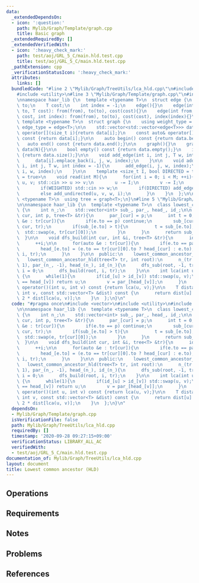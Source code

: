 ```yaml
---
data:
  _extendedDependsOn:
  - icon: ':question:'
    path: Mylib/Graph/Template/graph.cpp
    title: Basic graph
  _extendedRequiredBy: []
  _extendedVerifiedWith:
  - icon: ':heavy_check_mark:'
    path: test/aoj/GRL_5_C/main.hld.test.cpp
    title: test/aoj/GRL_5_C/main.hld.test.cpp
  _pathExtension: cpp
  _verificationStatusIcon: ':heavy_check_mark:'
  attributes:
    links: []
  bundledCode: "#line 2 \"Mylib/Graph/TreeUtils/lca_hld.cpp\"\n#include <vector>\n\
    #include <utility>\n#line 3 \"Mylib/Graph/Template/graph.cpp\"\n#include <iostream>\n\
    \nnamespace haar_lib {\n  template <typename T>\n  struct edge {\n    int from,\
    \ to;\n    T cost;\n    int index = -1;\n    edge(){}\n    edge(int from, int\
    \ to, T cost): from(from), to(to), cost(cost){}\n    edge(int from, int to, T\
    \ cost, int index): from(from), to(to), cost(cost), index(index){}\n  };\n\n \
    \ template <typename T>\n  struct graph {\n    using weight_type = T;\n    using\
    \ edge_type = edge<T>;\n\n    std::vector<std::vector<edge<T>>> data;\n\n    auto&\
    \ operator[](size_t i){return data[i];}\n    const auto& operator[](size_t i)\
    \ const {return data[i];}\n\n    auto begin() const {return data.begin();}\n \
    \   auto end() const {return data.end();}\n\n    graph(){}\n    graph(int N):\
    \ data(N){}\n\n    bool empty() const {return data.empty();}\n    int size() const\
    \ {return data.size();}\n\n    void add_edge(int i, int j, T w, int index = -1){\n\
    \      data[i].emplace_back(i, j, w, index);\n    }\n\n    void add_undirected(int\
    \ i, int j, T w, int index = -1){\n      add_edge(i, j, w, index);\n      add_edge(j,\
    \ i, w, index);\n    }\n\n    template <size_t I, bool DIRECTED = true, bool WEIGHTED\
    \ = true>\n    void read(int M){\n      for(int i = 0; i < M; ++i){\n        int\
    \ u, v; std::cin >> u >> v;\n        u -= I;\n        v -= I;\n        T w = 1;\n\
    \        if(WEIGHTED) std::cin >> w;\n        if(DIRECTED) add_edge(u, v, w, i);\n\
    \        else add_undirected(u, v, w, i);\n      }\n    }\n  };\n\n  template\
    \ <typename T>\n  using tree = graph<T>;\n}\n#line 5 \"Mylib/Graph/TreeUtils/lca_hld.cpp\"\
    \n\nnamespace haar_lib {\n  template <typename T>\n  class lowest_common_ancestor_hld\
    \ {\n    int n_;\n    std::vector<int> sub_, par_, head_, id_;\n\n    int dfs_sub(int\
    \ cur, int p, tree<T> &tr){\n      par_[cur] = p;\n      int t = 0;\n      for(auto\
    \ &e : tr[cur]){\n        if(e.to == p) continue;\n        sub_[cur] += dfs_sub(e.to,\
    \ cur, tr);\n        if(sub_[e.to] > t){\n          t = sub_[e.to];\n        \
    \  std::swap(e, tr[cur][0]);\n        }\n      }\n      return sub_[cur];\n  \
    \  }\n\n    void dfs_build(int cur, int &i, tree<T> &tr){\n      id_[cur] = i;\n\
    \      ++i;\n\n      for(auto &e : tr[cur]){\n        if(e.to == par_[cur]) continue;\n\
    \        head_[e.to] = (e.to == tr[cur][0].to ? head_[cur] : e.to);\n        dfs_build(e.to,\
    \ i, tr);\n      }\n    }\n\n  public:\n    lowest_common_ancestor_hld(){}\n \
    \   lowest_common_ancestor_hld(tree<T> tr, int root):\n      n_(tr.size()), sub_(n_,\
    \ 1), par_(n_, -1), head_(n_), id_(n_){\n      dfs_sub(root, -1, tr);\n      int\
    \ i = 0;\n      dfs_build(root, i, tr);\n    }\n\n    int lca(int u, int v) const\
    \ {\n      while(1){\n        if(id_[u] > id_[v]) std::swap(u, v);\n        if(head_[u]\
    \ == head_[v]) return u;\n        v = par_[head_[v]];\n      }\n    }\n\n    int\
    \ operator()(int u, int v) const {return lca(u, v);}\n\n    T distance(int u,\
    \ int v, const std::vector<T> &dist) const {\n      return dist[u] + dist[v] -\
    \ 2 * dist[lca(u, v)];\n    }\n  };\n}\n"
  code: "#pragma once\n#include <vector>\n#include <utility>\n#include \"Mylib/Graph/Template/graph.cpp\"\
    \n\nnamespace haar_lib {\n  template <typename T>\n  class lowest_common_ancestor_hld\
    \ {\n    int n_;\n    std::vector<int> sub_, par_, head_, id_;\n\n    int dfs_sub(int\
    \ cur, int p, tree<T> &tr){\n      par_[cur] = p;\n      int t = 0;\n      for(auto\
    \ &e : tr[cur]){\n        if(e.to == p) continue;\n        sub_[cur] += dfs_sub(e.to,\
    \ cur, tr);\n        if(sub_[e.to] > t){\n          t = sub_[e.to];\n        \
    \  std::swap(e, tr[cur][0]);\n        }\n      }\n      return sub_[cur];\n  \
    \  }\n\n    void dfs_build(int cur, int &i, tree<T> &tr){\n      id_[cur] = i;\n\
    \      ++i;\n\n      for(auto &e : tr[cur]){\n        if(e.to == par_[cur]) continue;\n\
    \        head_[e.to] = (e.to == tr[cur][0].to ? head_[cur] : e.to);\n        dfs_build(e.to,\
    \ i, tr);\n      }\n    }\n\n  public:\n    lowest_common_ancestor_hld(){}\n \
    \   lowest_common_ancestor_hld(tree<T> tr, int root):\n      n_(tr.size()), sub_(n_,\
    \ 1), par_(n_, -1), head_(n_), id_(n_){\n      dfs_sub(root, -1, tr);\n      int\
    \ i = 0;\n      dfs_build(root, i, tr);\n    }\n\n    int lca(int u, int v) const\
    \ {\n      while(1){\n        if(id_[u] > id_[v]) std::swap(u, v);\n        if(head_[u]\
    \ == head_[v]) return u;\n        v = par_[head_[v]];\n      }\n    }\n\n    int\
    \ operator()(int u, int v) const {return lca(u, v);}\n\n    T distance(int u,\
    \ int v, const std::vector<T> &dist) const {\n      return dist[u] + dist[v] -\
    \ 2 * dist[lca(u, v)];\n    }\n  };\n}\n"
  dependsOn:
  - Mylib/Graph/Template/graph.cpp
  isVerificationFile: false
  path: Mylib/Graph/TreeUtils/lca_hld.cpp
  requiredBy: []
  timestamp: '2020-09-28 09:27:15+09:00'
  verificationStatus: LIBRARY_ALL_AC
  verifiedWith:
  - test/aoj/GRL_5_C/main.hld.test.cpp
documentation_of: Mylib/Graph/TreeUtils/lca_hld.cpp
layout: document
title: Lowest common ancestor (HLD)
---
```


## Operations

## Requirements

## Notes

## Problems

## References

